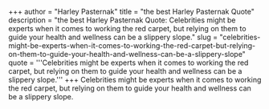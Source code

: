 +++
author = "Harley Pasternak"
title = "the best Harley Pasternak Quote"
description = "the best Harley Pasternak Quote: Celebrities might be experts when it comes to working the red carpet, but relying on them to guide your health and wellness can be a slippery slope."
slug = "celebrities-might-be-experts-when-it-comes-to-working-the-red-carpet-but-relying-on-them-to-guide-your-health-and-wellness-can-be-a-slippery-slope"
quote = '''Celebrities might be experts when it comes to working the red carpet, but relying on them to guide your health and wellness can be a slippery slope.'''
+++
Celebrities might be experts when it comes to working the red carpet, but relying on them to guide your health and wellness can be a slippery slope.
